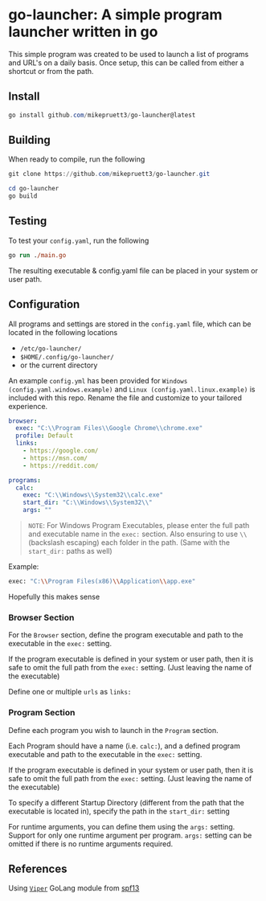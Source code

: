 # go-launcher: A simple program launcher written in go

This simple program was created to be used to launch a list of programs and URL's on a daily basis. Once setup, this can be called from either a shortcut or from the path.

## Install

```PowerShell
go install github.com/mikepruett3/go-launcher@latest
```

## Building

When ready to compile, run the following

```powershell
git clone https://github.com/mikepruett3/go-launcher.git

cd go-launcher
go build
```

## Testing

To test your `config.yaml`, run the following

```ps
go run ./main.go
```

The resulting executable & config.yaml file can be placed in your system or user path.

## Configuration

All programs and settings are stored in the `config.yaml` file, which can be located in the following locations

- `/etc/go-launcher/`
- `$HOME/.config/go-launcher/`
- or the current directory

An example `config.yml` has been provided for `Windows (config.yaml.windows.example)` and `Linux (config.yaml.linux.example)` is included with this repo. Rename the file and customize to your tailored experience.

```yaml
browser:
  exec: "C:\\Program Files\\Google Chrome\\chrome.exe"
  profile: Default
  links:
    - https://google.com/
    - https://msn.com/
    - https://reddit.com/

programs:
  calc:
    exec: "C:\\Windows\\System32\\calc.exe"
    start_dir: "C:\\Windows\\System32\\"
    args: ""
```

> `NOTE`: For Windows Program Executables, please enter the full path and executable name in the `exec:` section. Also ensuring to use `\\` (backslash escaping) each folder in the path. (Same with the `start_dir:` paths as well)

Example:

```bash
exec: "C:\\Program Files(x86)\\Application\\app.exe"
```

Hopefully this makes sense

### Browser Section

For the `Browser` section, define the program executable and path to the executable in the `exec:` setting.

If the program executable is defined in your system or user path, then it is safe to omit the full path from the `exec:` setting. (Just leaving the name of the executable)

Define one or multiple `urls` as `links:`

### Program Section

Define each program you wish to launch in the `Program` section.

Each Program should have a name (i.e. `calc:`), and a defined program executable and path to the executable in the `exec:` setting.

If the program executable is defined in your system or user path, then it is safe to omit the full path from the `exec:` setting. (Just leaving the name of the executable)

To specify a different Startup Directory (different from the path that the executable is located in), specify the path in the `start_dir:` setting

For runtime arguments, you can define them using the `args:` setting. Support for only one runtime argument per program. `args:` setting can be omitted if there is no runtime arguments required.

## References

Using [`Viper`](https://github.com/spf13/viper) GoLang module from [spf13](https://github.com/spf13)
